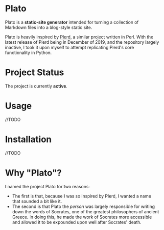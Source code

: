 # Plato
Plato is a **static-site generator** intended for turning a collection of Markdown files into a blog-style static site. 

Plato is heavily inspired by [Plerd](https://github.com/jmacdotorg/plerd), a similar project written in Perl. With the latest release of Plerd being in December of 2019, and the repository largely inactive, I took it upon myself to attempt replicating Plerd's core functionality in Python. 

# Project Status
The project is currently **active**. 

# Usage
//TODO

# Installation
//TODO

# Why "Plato"?
I named the project Plato for two reasons:
- The first is that, because I was so inspired by Plerd, I wanted a name that sounded a bit like it.
- The second is that Plato the *person* was largely responsible for writing down the words of Socrates, one of the greatest philosophers of ancient Greece. In doing this, he made the work of Socrates more accessible and allowed it to be expounded upon well after Socrates' death. 
